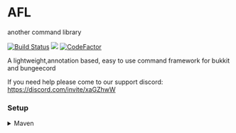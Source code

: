 # AFL
 another command library

[![Build Status](https://travis-ci.com/ShiryuDev/AFL.svg?branch=master)](https://travis-ci.com/ShiryuDev/AFL)
[![](https://jitpack.io/v/ShiryuDev/AFL.svg)](https://jitpack.io/#ShiryuDev/AFL)
[![CodeFactor](https://www.codefactor.io/repository/github/shiryudev/afl/badge)](https://www.codefactor.io/repository/github/shiryudev/afl)

A lightweight,annotation based, easy to use command framework for bukkit and bungeecord
 
If you need help please come to our support discord: 
https://discord.com/invite/xaGZhwW

### Setup

<details>
  <summary>Maven</summary>
  
  ```maven
    <repositories>
        <repository>
            <id>jitpack.io</id>
            <url>https://jitpack.io</url>
        </repository>
    </repositories>

    <dependencies>
        ## for bukkit projects
        <dependency>
            <groupId>com.github.ShiryuDev.commands</groupId>
            <artifactId>bukkit</artifactId>
            <version>1.4.9</version>
        </dependency>
        
        ## for bungeecord projects
        <dependency>
            <groupId>com.github.ShiryuDev.commands</groupId>
            <artifactId>bungee</artifactId>
            <version>1.4.9</version>
        </dependency>
    </dependencies>
     
 ```
</details>
